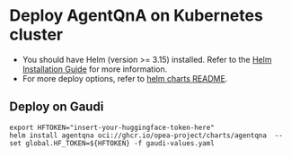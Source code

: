 # Deploy AgentQnA on Kubernetes cluster

- You should have Helm (version >= 3.15) installed. Refer to the [Helm Installation Guide](https://helm.sh/docs/intro/install/) for more information.
- For more deploy options, refer to [helm charts README](https://github.com/opea-project/GenAIInfra/tree/main/helm-charts#readme).

## Deploy on Gaudi

```
export HFTOKEN="insert-your-huggingface-token-here"
helm install agentqna oci://ghcr.io/opea-project/charts/agentqna  --set global.HF_TOKEN=${HFTOKEN} -f gaudi-values.yaml
```
